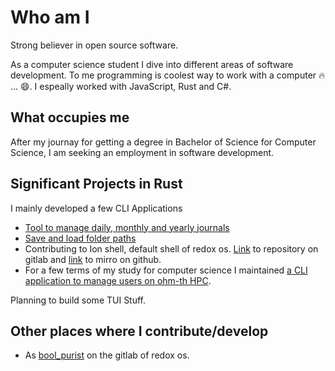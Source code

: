 # Who am I

Strong believer in open source software.

As a computer science student I dive into different areas of software development. To me programming is 
coolest way to work with a computer 🔥 ... 😄. I espeally worked with JavaScript, Rust and C#.

## What occupies me

After my journay for getting a degree in Bachelor of Science for Computer Science, I am seeking an employment in software development.

## Significant Projects in Rust

I mainly developed a few CLI Applications

- [Tool to manage daily, monthly and yearly journals]
- [Save and load folder paths]
- Contributing to Ion shell, default shell of redox os.
  [Link][Ion shell git lab] to repository on gitlab and [link][Ion shell git hub] to mirro on github.
- For a few terms of my study for computer science I maintained [a CLI application to manage users on ohm-th HPC][th usermanagement]. 

Planning to build some TUI Stuff. 

## Other places where I contribute/develop

- As [bool_purist][profile on redox os] on the gitlab of redox os. 

[Tool to manage daily, monthly and yearly journals]:https://github.com/BoolPurist/daily_ruster_man
[Save and load folder paths]:https://github.com/BoolPurist/Rust_Fav_Fold
[Ion shell git hub]:https://github.com/redox-os/ion
[Ion shell git lab]:https://gitlab.redox-os.org/redox-os/ion/
[profile on redox os]:https://gitlab.redox-os.org/bool_purist
[th usermanagement]:https://github.com/th-nuernberg/usermgmt
[cs_avalonia_ui]:https://github.com/BoolPurist/SharpNoteCollectionEditor
[cs_wpf_calculator]:https://github.com/BoolPurist/SimpCalc
[js_stopwatches]:https://github.com/BoolPurist/StopWatchLister
[js_web_todo_list]:https://github.com/BoolPurist/ToDoListHolder
[js_web_calender]:https://github.com/BoolPurist/WebCalender

